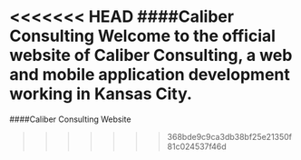 <<<<<<< HEAD
####Caliber Consulting
Welcome to the official website of Caliber Consulting, a web and mobile application development working in Kansas City.
=======
####Caliber Consulting Website
>>>>>>> 368bde9c9ca3db38bf25e21350f81c024537f46d
